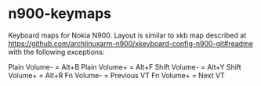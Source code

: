 n900-keymaps
============

Keyboard maps for Nokia N900. Layout is similar to xkb map described at 
https://github.com/archlinuxarm-n900/xkeyboard-config-n900-git#readme with the following exceptions:

Plain Volume- = Alt+B
Plain Volume+ = Alt+F
Shift Volume- = Alt+Y
Shift Volume+ = Alt+R
Fn    Volume- = Previous VT
Fn    Volume+ = Next VT
